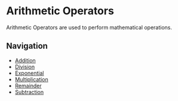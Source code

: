 Arithmetic Operators
===============
Arithmetic Operators are used to perform mathematical operations.

Navigation
---------------
- [Addition](Addition.md)
- [Division](Division.md)
- [Exponential](Exponential.md)
- [Multiplication](Multiplication.md)
- [Remainder](Remainder.md)
- [Subtraction](Subtraction.md)